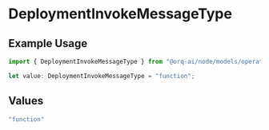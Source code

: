 # DeploymentInvokeMessageType

## Example Usage

```typescript
import { DeploymentInvokeMessageType } from "@orq-ai/node/models/operations";

let value: DeploymentInvokeMessageType = "function";
```

## Values

```typescript
"function"
```